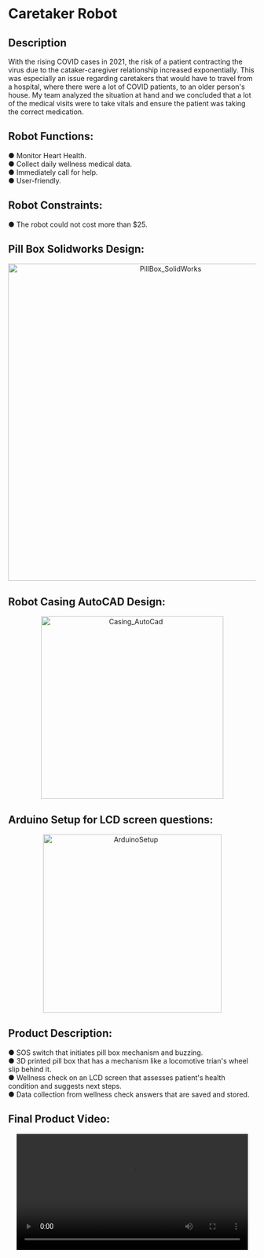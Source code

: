 <h1>Caretaker Robot</h1>

<h2>Description</h2>
With the rising COVID cases in 2021, the risk of a patient contracting the virus due to the cataker-caregiver relationship increased exponentially. This was especially an issue regarding caretakers that would have to travel from a hospital, where there were a lot of COVID patients, to an older person's house. My team analyzed the situation at hand and we concluded that a lot of the medical visits were to take vitals and ensure the patient was taking the correct medication. 
<br />

<h2>Robot Functions: </h2>
● Monitor Heart Health. </br>
● Collect daily wellness medical data. </br
● Provide emergency pill. </br>
● Immediately call for help. </br>
● User-friendly. </br>

<h2>Robot Constraints: </h2>
● The robot could not cost more than $25. </br>

<h2>Pill Box Solidworks Design: </h2>
<p align="center">
<img width="645" alt="PillBox_SolidWorks" src="https://user-images.githubusercontent.com/114104321/219906560-c22aa963-73a8-4c59-a95d-c45e4297ea8b.png">
</br>

<h2>Robot Casing AutoCAD Design: </h2>
<p align="center">
<img width="371" alt="Casing_AutoCad" src="https://user-images.githubusercontent.com/114104321/219906574-949d75b0-230b-4231-ba50-fce15296ff54.png">
</br>

<h2>Arduino Setup for LCD screen questions: </h2>
<p align="center">
<img width="363" alt="ArduinoSetup" src="https://user-images.githubusercontent.com/114104321/219906583-6325cd47-4c53-4a76-9ddb-b1af8a48bb79.png">
</br>

<h2>Product Description: </h2>
● SOS switch that initiates pill box mechanism and buzzing. </br>
● 3D printed pill box that has a mechanism like a locomotive trian's wheel slip behind it. </br>
● Wellness check on an LCD screen that assesses patient's health condition and suggests next steps. </br>
● Data collection from wellness check answers that are saved and stored. </br> 
 
<h2>Final Product Video: </h2>
<p align="center">
<video width="471" alt="CAD1" src="https://user-images.githubusercontent.com/114104321/219906346-3785638e-b49a-4e1a-bac1-47975d1e9347.mp4">
<br />


